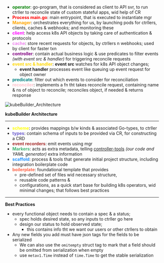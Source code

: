 - <span style="color: green;"><b>operator</b></span>: go-program,  that is considered as client to API svr, to run ctrller to reconcile state of custom stateful apps, wid help of CR
- <span style="color: red;"><b>Process main.go</b></span>: main entrypoint, that is executed to instantiate mgr
- <font style="color:orange"><b>Manager</b></font>: orchestrates everything for us, by launching pods for ctrllers, clients, caches & webhooks; and monitoring these
- <font style="color:magenta"><b>client</b></font>: help access k8s API objects by taking care of authentication & protocols
- <font style="color:violet"><b>cache</b></font>: store recent requests for objects, by ctrllers n webhooks; used by client for faster txn
- <font style="color:purple"><b>controller</b></font>: contain actual business logic & use predicates to filter events _(with event src & handler)_ for triggering reconcile requests
- <font style="color:gold"><b>event src & handler</b></font>: **event src** watches for k8s API object changes; 
	- **event handler** processes event like queuing up event request for object owner
- <font style="color:teal"><b>predicate</b></font>: filter out which events to consider for reconciliation
- <font style="color:pink"><b>reconciler</b></font>: implements a fn tht takes reconcile request, containing name & ns of object to reconcile; reconciles object, if needed & returns response


![kubeBuilder_Architecture](https://github.com/user-attachments/assets/e66fa8a9-43ee-4718-808e-58a1e26115c0)

**kubeBuilder Architecture**

---
- <font style="color:yellow"><b>scheme</b></font>: provides mappings b/w kinds & associated Go-types, to ctrller
- <font style="color:slateblue"><b>types</b></font>: contain schema of inputs to be provided via CR, for constructing a CRD
- <font style="color:brown"><b>event recorders</b></font>: emit events using mgr
- <font style="color:mediumseagreen"><b>Markers</b></font>: acts as extra metadata, telling [controller-tools](https://github.com/kubernetes-sigs/controller-tools) _(our code and YAML generator)_ extra information
- <font style="color:dodgerblue"><b>scaffold</b></font>: process & tools that generate initial project structure, including integration boilerplate code
- <font style="color:Tomato"><b>boilerplate</b></font>: foundational template that provides 
	- pre-defined set of files wid necessary structure, 
	- reusable code patterns & 
	- configurations, as a quick start base for building k8s operators, wid minimal changes; that follows best practices

---
**Best Practices**
- every functional object needs to contain a spec & a status; 
	- spec holds desired state, so any inputs to ctrller go here
	- design our status to hold observed state; 
		- this contains info tht we want our users or other ctrllers to obtain
- Any new fields you add must have json tags for the fields to be serialized
	- We can also use the `omitempty` struct tag to mark that a field should be omitted from serialization when empty
	- use `metav1.Time` instead of `time.Time` to get the stable serialization

